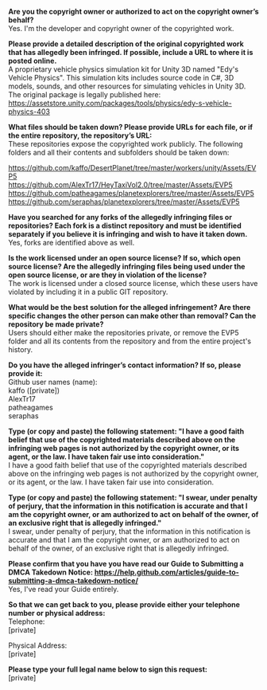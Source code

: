**Are you the copyright owner or authorized to act on the copyright owner’s behalf?**   
Yes. I'm the developer and copyright owner of the copyrighted work.  
  
**Please provide a detailed description of the original copyrighted work that has allegedly been infringed. If possible, include a URL to where it is posted online.**   
A proprietary vehicle physics simulation kit for Unity 3D named "Edy's Vehicle Physics". This simulation kits includes source code in C#, 3D models, sounds, and other resources for simulating vehicles in Unity 3D. The original package is legally published here:   
https://assetstore.unity.com/packages/tools/physics/edy-s-vehicle-physics-403  
  
**What files should be taken down? Please provide URLs for each file, or if the entire repository, the repository’s URL:**   
These repositories expose the copyrighted work publicly. The following folders and all their contents and subfolders should be taken down:  
  
https://github.com/kaffo/DesertPlanet/tree/master/workers/unity/Assets/EVP5   
https://github.com/AlexTr17/HeyTaxiVol2.0/tree/master/Assets/EVP5   
https://github.com/patheagames/planetexplorers/tree/master/Assets/EVP5   
https://github.com/seraphas/planetexplorers/tree/master/Assets/EVP5  
  
**Have you searched for any forks of the allegedly infringing files or repositories? Each fork is a distinct repository and must be identified separately if you believe it is infringing and wish to have it taken down.**   
Yes, forks are identified above as well.  
  
**Is the work licensed under an open source license? If so, which open source license? Are the allegedly infringing files being used under the open source license, or are they in violation of the license?**   
The work is licensed under a closed source license, which these users have violated by including it in a public GIT repository.  
  
**What would be the best solution for the alleged infringement? Are there specific changes the other person can make other than removal? Can the repository be made private?**   
Users should either make the repositories private, or remove the EVP5 folder and all its contents from the repository and from the entire project's history.  
  
**Do you have the alleged infringer’s contact information? If so, please provide it:**   
Github user names (name):   
kaffo ([private])   
AlexTr17   
patheagames   
seraphas  
  
**Type (or copy and paste) the following statement: "I have a good faith belief that use of the copyrighted materials described above on the infringing web pages is not authorized by the copyright owner, or its agent, or the law. I have taken fair use into consideration."**   
I have a good faith belief that use of the copyrighted materials described above on the infringing web pages is not authorized by the copyright owner, or its agent, or the law. I have taken fair use into consideration.  
  
**Type (or copy and paste) the following statement: "I swear, under penalty of perjury, that the information in this notification is accurate and that I am the copyright owner, or am authorized to act on behalf of the owner, of an exclusive right that is allegedly infringed."**   
I swear, under penalty of perjury, that the information in this notification is accurate and that I am the copyright owner, or am authorized to act on behalf of the owner, of an exclusive right that is allegedly infringed.  
  
**Please confirm that you have you have read our Guide to Submitting a DMCA Takedown Notice: https://help.github.com/articles/guide-to-submitting-a-dmca-takedown-notice/**   
Yes, I've read your Guide entirely.  
  
**So that we can get back to you, please provide either your telephone number or physical address:**   
Telephone:   
[private]  

Physical Address:   
[private]  

  
**Please type your full legal name below to sign this request:**   
[private]  
